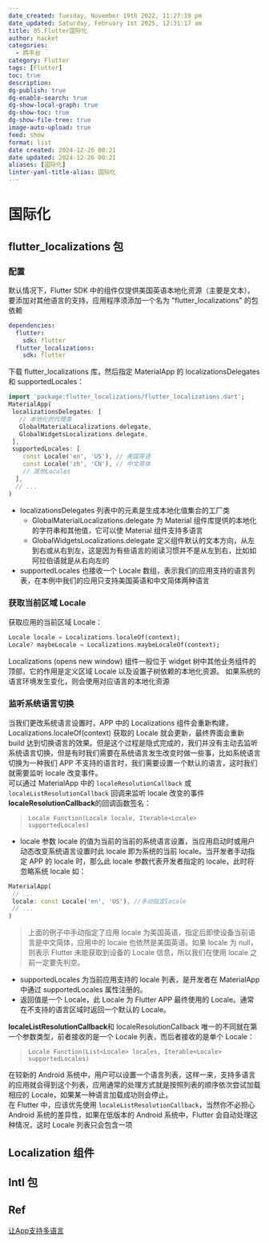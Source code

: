 ```yaml
---
date_created: Tuesday, November 19th 2022, 11:27:19 pm
date_updated: Saturday, February 1st 2025, 12:31:17 am
title: 05.Flutter国际化
author: hacket
categories:
  - 跨平台
category: Flutter
tags: [Flutter]
toc: true
description: 
dg-publish: true
dg-enable-search: true
dg-show-local-graph: true
dg-show-toc: true
dg-show-file-tree: true
image-auto-upload: true
feed: show
format: list
date created: 2024-12-26 00:21
date updated: 2024-12-26 00:21
aliases: [国际化]
linter-yaml-title-alias: 国际化
---
```


# 国际化

## flutter_localizations 包

### 配置

默认情况下，Flutter SDK 中的组件仅提供美国英语本地化资源（主要是文本）。要添加对其他语言的支持，应用程序须添加一个名为 "flutter_localizations" 的包依赖

```yaml
dependencies:
  flutter:
    sdk: flutter
  flutter_localizations:
    sdk: flutter
```

下载 flutter_localizations 库，然后指定 MaterialApp 的 localizationsDelegates 和 supportedLocales：

```dart
import 'package:flutter_localizations/flutter_localizations.dart';
MaterialApp(
 localizationsDelegates: [
   // 本地化的代理类
   GlobalMaterialLocalizations.delegate,
   GlobalWidgetsLocalizations.delegate,
 ],
 supportedLocales: [
    const Locale('en', 'US'), // 美国英语
    const Locale('zh', 'CN'), // 中文简体
    // 其他Locales
  ],
  // ...
)
```

- localizationsDelegates 列表中的元素是生成本地化值集合的工厂类
  - GlobalMaterialLocalizations.delegate 为 Material 组件库提供的本地化的字符串和其他值，它可以使 Material 组件支持多语言
  - GlobalWidgetsLocalizations.delegate 定义组件默认的文本方向，从左到右或从右到左，这是因为有些语言的阅读习惯并不是从左到右，比如如阿拉伯语就是从右向左的
- supportedLocales 也接收一个 Locale 数组，表示我们的应用支持的语言列表，在本例中我们的应用只支持美国英语和中文简体两种语言

### 获取当前区域 Locale

获取应用的当前区域 Locale：

```dart
Locale locale = Localizations.localeOf(context);
Locale? maybeLocale = Localizations.maybeLocaleOf(context);
```

Localizations (opens new window) 组件一般位于 widget 树中其他业务组件的顶部，它的作用是定义区域 Locale 以及设置子树依赖的本地化资源。 如果系统的语言环境发生变化，则会使用对应语言的本地化资源

### 监听系统语言切换

当我们更改系统语言设置时，APP 中的 Localizations 组件会重新构建，Localizations.localeOf(context) 获取的 Locale 就会更新，最终界面会重新 build 达到切换语言的效果。但是这个过程是隐式完成的，我们并没有主动去监听系统语言切换，但是有时我们需要在系统语言发生改变时做一些事，比如系统语言切换为一种我们 APP 不支持的语言时，我们需要设置一个默认的语言，这时我们就需要监听 locale 改变事件。<br>可以通过 MaterialApp 中的 `localeResolutionCallback` 或 `localeListResolutionCallback` 回调来监听 locale 改变的事件<br>**localeResolutionCallback**的回调函数签名：

> `Locale Function(Locale locale, Iterable<Locale> supportedLocales)`

- locale 参数 locale 的值为当前的当前的系统语言设置，当应用启动时或用户动态改变系统语言设置时此 locale 即为系统的当前 locale。当开发者手动指定 APP 的 locale 时，那么此 locale 参数代表开发者指定的 locale，此时将忽略系统 locale 如：

```dart
MaterialApp(
 // ...
 locale: const Locale('en', 'US'), //手动指定locale
 // ...
)
```

> 上面的例子中手动指定了应用 locale 为美国英语，指定后即使设备当前语言是中文简体，应用中的 locale 也依然是美国英语。如果 locale 为 null，则表示 Flutter 未能获取到设备的 Locale 信息，所以我们在使用 locale 之前一定要先判空。

- supportedLocales 为当前应用支持的 locale 列表，是开发者在 MaterialApp 中通过 supportedLocales 属性注册的。
- 返回值是一个 Locale，此 Locale 为 Flutter APP 最终使用的 Locale。通常在不支持的语言区域时返回一个默认的 Locale。

**localeListResolutionCallback**和 localeResolutionCallback 唯一的不同就在第一个参数类型，前者接收的是一个 Locale 列表，而后者接收的是单个 Locale：

> `Locale Function(List<Locale> locales, Iterable<Locale> supportedLocales)`

在较新的 Android 系统中，用户可以设置一个语言列表，这样一来，支持多语言的应用就会得到这个列表，应用通常的处理方式就是按照列表的顺序依次尝试加载相应的 Locale，如果某一种语言加载成功则会停止。<br>在 Flutter 中，应该优先使用 `localeListResolutionCallback`，当然你不必担心 Android 系统的差异性，如果在低版本的 Android 系统中，Flutter 会自动处理这种情况，这时 Locale 列表只会包含一项

## Localization 组件

## Intl 包

## Ref

[让App支持多语言](https://book.flutterchina.club/chapter13/multi_languages_support.html#_13-1-1-%E7%AE%80%E4%BB%8B)
